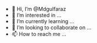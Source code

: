 - 👋 Hi, I’m @Mdgulfaraz
- 👀 I’m interested in ...
- 🌱 I’m currently learning ...
- 💞️ I’m looking to collaborate on ...
- 📫 How to reach me ...

<!---
Mdgulfaraz/Mdgulfaraz is a ✨ special ✨ repository because its `README.md` (this file) appears on your GitHub profile.
You can click the Preview link to take a look at your changes.
--->
